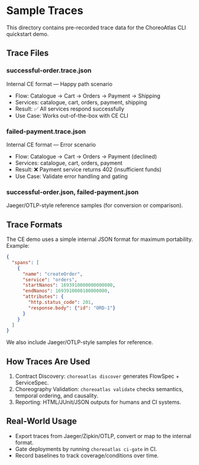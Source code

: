 # Sample Traces

This directory contains pre-recorded trace data for the ChoreoAtlas CLI quickstart demo.

## Trace Files

### successful-order.trace.json
Internal CE format — Happy path scenario
- Flow: Catalogue → Cart → Orders → Payment → Shipping
- Services: catalogue, cart, orders, payment, shipping
- Result: ✅ All services respond successfully
- Use Case: Works out-of-the-box with CE CLI

### failed-payment.trace.json
Internal CE format — Error scenario
- Flow: Catalogue → Cart → Orders → Payment (declined)
- Services: catalogue, cart, orders, payment
- Result: ❌ Payment service returns 402 (insufficient funds)
- Use Case: Validate error handling and gating

### successful-order.json, failed-payment.json
Jaeger/OTLP-style reference samples (for conversion or comparison).

## Trace Formats

The CE demo uses a simple internal JSON format for maximum portability. Example:

```json
{
  "spans": [
    {
      "name": "createOrder",
      "service": "orders",
      "startNanos": 1693910000000000000,
      "endNanos": 1693910000100000000,
      "attributes": {
        "http.status_code": 201,
        "response.body": {"id": "ORD-1"}
      }
    }
  ]
}
```

We also include Jaeger/OTLP-style samples for reference.

## How Traces Are Used

1. Contract Discovery: `choreoatlas discover` generates FlowSpec + ServiceSpec.
2. Choreography Validation: `choreoatlas validate` checks semantics, temporal ordering, and causality.
3. Reporting: HTML/JUnit/JSON outputs for humans and CI systems.

## Real-World Usage

- Export traces from Jaeger/Zipkin/OTLP, convert or map to the internal format.
- Gate deployments by running `choreoatlas ci-gate` in CI.
- Record baselines to track coverage/conditions over time.

